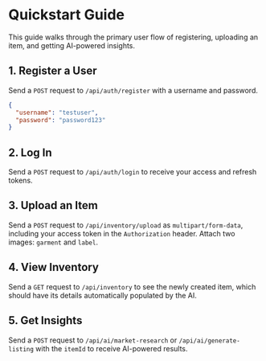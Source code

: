 # Quickstart Guide

This guide walks through the primary user flow of registering, uploading an item, and getting AI-powered insights.

## 1. Register a User
Send a `POST` request to `/api/auth/register` with a username and password.
```json
{
  "username": "testuser",
  "password": "password123"
}
```

## 2. Log In
Send a `POST` request to `/api/auth/login` to receive your access and refresh tokens.

## 3. Upload an Item
Send a `POST` request to `/api/inventory/upload` as `multipart/form-data`, including your access token in the `Authorization` header. Attach two images: `garment` and `label`.

## 4. View Inventory
Send a `GET` request to `/api/inventory` to see the newly created item, which should have its details automatically populated by the AI.

## 5. Get Insights
Send a `POST` request to `/api/ai/market-research` or `/api/ai/generate-listing` with the `itemId` to receive AI-powered results.
